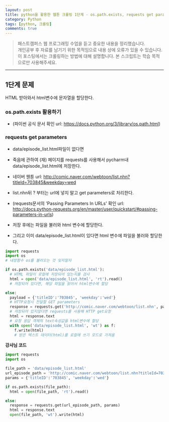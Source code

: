 ```yaml
---
layout: post
title: python을 활용한 웹툰 크롤링 1단계 - os.path.exists, requests get parameters
category: Python
tags: [python, 크롤링]
comments: true
---
```


> 패스트캠퍼스 웹 프로그래밍 수업을 듣고 중요한 내용을 정리했습니다.     
개인공부 후 자료를 남기기 위한 목적임으로 내용 상에 오류가 있을 수 있습니다.      
> 이 포스팅에서는 크롤링하는 방법에 대해 설명합니다.
> 본 스크립트는 학습 목적으로만 사용해주세요.

<hr>

## 1단계 문제
HTML 받아와서 html변수에 문자열을 할당한다.

### os.path.exists 활용하기
- (파이썬 공식 문서 확인 url: https://docs.python.org/3/library/os.path.html)

### requests get parameters
- data/episode_list.html파일이 없다면
- 죽음에 관하여 (재) 페이지를 requests를 사용해서 pycharm내 data/episode_list.html에 저장한다.
- 네이버 웬툰 url: http://comic.naver.com/webtoon/list.nhn?titleId=703845&weekday=wed
- list.nhn뒤 ? 부터는 url에 넣지 말고 get parameters로 처리한다.
- (requests문서의 'Passing Parameters In URLs' 확인 url: http://docs.python-requests.org/en/master/user/quickstart/#passing-parameters-in-urls)
- 저장 후에는 파일을 불러와 html 변수에 할당한다.

- 그리고 이미 data/episode_list.html이 있다면 html 변수에 파일을 불러와 할당한다.


```python
import requests
import os
# 내장함수 os를 불러오는 것 잊지말자

if os.path.exists('data/episode_list.html'):
  # HTML 파일이 로컬에 저장되어 있는지를 검사
  html = open('data/episode_list.html', 'rt').read()
  # 저장되어 있다면, 해당 파일을 읽어서 html변수에 할당

else:
  payload = {'titleID':'703845', 'weekday':'wed'}
  # HTTP요청시 전달할 GET parameters
  response = requests.get('http://comic.naver.com/webtoon/list.nhn', params=payload)
  # 저장되어 있지않다면 requests를 사용해 HTTP get요청
  html = response.text
  # 요청 응답 객체의 text속성값을 html변수에 할당
  with open('data/episode_list.html', 'wt') as f:
    f.write(html)
    # 받은 텍스트 데이터(html)를 로컬에 쓰기 모드로 가져옴
```


**강사님 코드**


```python
import requests
import os

file_path = 'data/episode_list.html'
url_episode_path = 'http://comic.naver.com/webtoon/list.nhn?titleId=703845&weekday=wed'
params = {'titleID':'703845', 'weekday':'wed'}

if os.path.exists(file_path):
  html = open(file_path, 'rt').read()

else:
  response = requests.get(url_episode_path, params)
  html = response.text
  open(file_path, 'wt').write(html)
```
